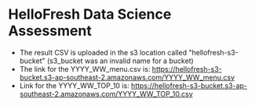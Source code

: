 # HelloFresh Data Science Assessment

- The result CSV is uploaded in the s3 location called "hellofresh-s3-bucket" (s3_bucket was an invalid name for a bucket)
- The link for the YYYY_WW_menu.csv is: https://hellofresh-s3-bucket.s3-ap-southeast-2.amazonaws.com/YYYY_WW_menu.csv
- Link for the YYYY_WW_TOP_10 is: https://hellofresh-s3-bucket.s3-ap-southeast-2.amazonaws.com/YYYY_WW_TOP_10.csv
